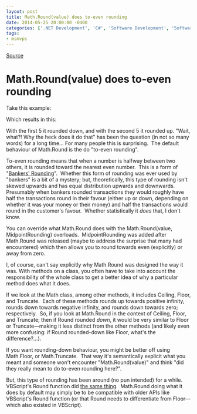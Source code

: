 ```yaml
---
layout: post
title: Math.Round(value) does to-even rounding
date: 2014-05-25 20:00:00 -0400
categories: ['.NET Development', 'C#', 'Software Development', 'Software Development Guidance']
tags:
- msmvps
---
```

[Source](http://pr-blog.azurewebsites.net/2014/05/26/math-roundvalue-does-to-even-rounding/ "Permalink to Math.Round(value) does to-even rounding")

# Math.Round(value) does to-even rounding

Take this example:

Which results in this:

With the first 5 it rounded down, and with the second 5 it rounded up. "Wait, what?! Why the heck does it do that" has been the question (in not so many words) for a long time… For many people this is surprising.  The default behaviour of Math.Round is the do "to-even rounding".

To-even rounding means that when a number is halfway between two others, it is rounded toward the nearest even number.  This is a form of "[Bankers' Rounding][1]".  Whether this form of rounding was ever used by "bankers" is a bit of a mystery; but, theoretically, this type of rounding isn't skewed upwards and has equal distribution upwards and downwards.  Presumably when bankers rounded transactions they would roughly have half the transactions round in their favour (either up or down, depending on whether it was your money or their money) and half the transactions would round in the customer's favour.  Whether statistically it *does* that, I don't know.

You can override what Math.Round does with the Math.Round(value, MidpointRounding) overloads.  MidpointRounding was added after Math.Round was released (maybe to address the surprise that many had encountered) which then allows you to round towards even (explicitly) or away from zero.

I, of course, can't say explicitly why Math.Round was designed the way it was. With methods on a class, you often have to take into account the responsibility of the whole class to get a better idea of why a particular method does what it does.

If we look at the Math class, among other methods, it includes Ceiling, Floor, and Truncate.  Each of these methods rounds up towards positive infinity, rounds down towards negative infinity, and rounds down towards zero; respectively.  So, if you look at Math.Round in the context of Ceiling, Floor, and Truncate; then if Round rounded *down*, it would be very similar to Floor or Truncate—making it less distinct from the other methods (and likely even more confusing: if Round rounded-down like Floor, what's the difference?…).  

If you want rounding-down behaviour, you might be better off using Math.Floor, or Math.Truncate.  That way it's semantically explicit what you meant and someone won't encounter "Math.Round(value)" and think "did they really mean to do to-even rounding here?".

But, this type of rounding has been around (no pun intended) for a while.  VBScript's Round function did [the same thing][2].  Math.Round doing what it does by default may simply be to be compatible with older APIs like VBScript's Round function (or that Round needs to differentiate from Floor—which also existed in VBScript).

[1]: http://en.wikipedia.org/wiki/Rounding#Round_half_to_even
[2]: http://blogs.msdn.com/b/ericlippert/archive/2003/09/26/bankers-rounding.aspx

